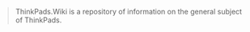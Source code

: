 <!-- TITLE: Welcome to ThinkPads.Wiki -->
<!-- SUBTITLE: Modern and up-to-date ThinkPad Wiki -->

>ThinkPads.Wiki is a repository of information on the general subject of ThinkPads.